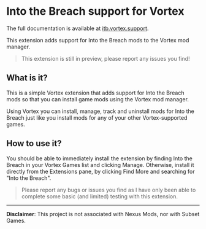 # Into the Breach support for Vortex

The full documentation is available at [itb.vortex.support](https://itb.vortex.support/).

This extension adds support for Into the Breach mods to the Vortex mod manager.

> This extension is still in preview, please report any issues you find!

## What is it?

This is a simple Vortex extension that adds support for Into the Breach mods so that you can install game mods using the Vortex mod manager.

Using Vortex you can install, manage, track and uninstall mods for Into the Breach just like you install mods for any of your other Vortex-supported games.

## How to use it?

You should be able to immediately install the extension by finding Into the Breach in your Vortex Games list and clicking Manage. Otherwise, install it directly from the Extensions pane, by clicking Find More and searching for "Into the Breach".

> Please report any bugs or issues you find as I have only been able to complete some basic (and limited) testing with this extension.

---

**Disclaimer**: This project is not associated with Nexus Mods, nor with Subset Games.